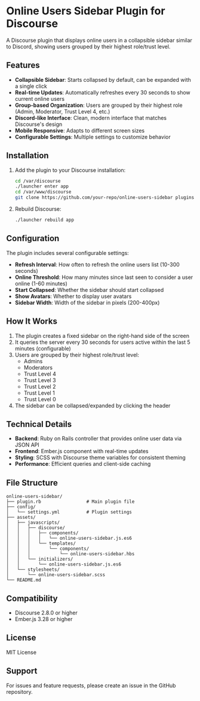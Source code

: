 # Online Users Sidebar Plugin for Discourse

A Discourse plugin that displays online users in a collapsible sidebar similar to Discord, showing users grouped by their highest role/trust level.

## Features

- **Collapsible Sidebar**: Starts collapsed by default, can be expanded with a single click
- **Real-time Updates**: Automatically refreshes every 30 seconds to show current online users
- **Group-based Organization**: Users are grouped by their highest role (Admin, Moderator, Trust Level 4, etc.)
- **Discord-like Interface**: Clean, modern interface that matches Discourse's design
- **Mobile Responsive**: Adapts to different screen sizes
- **Configurable Settings**: Multiple settings to customize behavior

## Installation

1. Add the plugin to your Discourse installation:
   ```bash
   cd /var/discourse
   ./launcher enter app
   cd /var/www/discourse
   git clone https://github.com/your-repo/online-users-sidebar plugins/online-users-sidebar
   ```

2. Rebuild Discourse:
   ```bash
   ./launcher rebuild app
   ```

## Configuration

The plugin includes several configurable settings:

- **Refresh Interval**: How often to refresh the online users list (10-300 seconds)
- **Online Threshold**: How many minutes since last seen to consider a user online (1-60 minutes)
- **Start Collapsed**: Whether the sidebar should start collapsed
- **Show Avatars**: Whether to display user avatars
- **Sidebar Width**: Width of the sidebar in pixels (200-400px)

## How It Works

1. The plugin creates a fixed sidebar on the right-hand side of the screen
2. It queries the server every 30 seconds for users active within the last 5 minutes (configurable)
3. Users are grouped by their highest role/trust level:
   - Admins
   - Moderators
   - Trust Level 4
   - Trust Level 3
   - Trust Level 2
   - Trust Level 1
   - Trust Level 0
4. The sidebar can be collapsed/expanded by clicking the header

## Technical Details

- **Backend**: Ruby on Rails controller that provides online user data via JSON API
- **Frontend**: Ember.js component with real-time updates
- **Styling**: SCSS with Discourse theme variables for consistent theming
- **Performance**: Efficient queries and client-side caching

## File Structure

```
online-users-sidebar/
├── plugin.rb                 # Main plugin file
├── config/
│   └── settings.yml          # Plugin settings
├── assets/
│   ├── javascripts/
│   │   ├── discourse/
│   │   │   ├── components/
│   │   │   │   └── online-users-sidebar.js.es6
│   │   │   └── templates/
│   │   │       └── components/
│   │   │           └── online-users-sidebar.hbs
│   │   └── initializers/
│   │       └── online-users-sidebar.js.es6
│   └── stylesheets/
│       └── online-users-sidebar.scss
└── README.md
```

## Compatibility

- Discourse 2.8.0 or higher
- Ember.js 3.28 or higher

## License

MIT License

## Support

For issues and feature requests, please create an issue in the GitHub repository.
